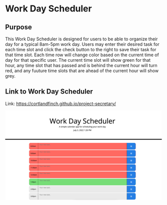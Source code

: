 # Work Day Scheduler

## Purpose
This Work Day Scheduler is designed for users to be able to organize their day for a typical 8am-5pm work day. Users may enter their desired task for each time slot and click the check button to the right to save their task for that time slot. Each time row will change color based on the current time of day for that specific user. The current time slot will show green for that hour, any time slot that has passed and is behind the current hour will turn red, and any fuuture time slots that are ahead of the current hour will show grey.

## Link to Work Day Scheduler
Link: https://cortlandfinch.github.io/project-secretary/

![image of Work Day Scheduler](./assets/img/Work_Day_Scheduler.png)